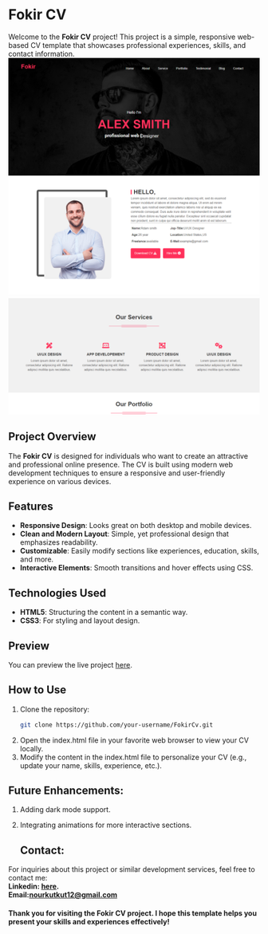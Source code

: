 # Fokir CV

Welcome to the **Fokir CV** project! This project is a simple, responsive web-based CV template that showcases professional experiences, skills, and contact information.
![Fokir Cv Preview](images/CVFokir.png)
![Fokir About Preview](images/FokiaAout.png)
![Fokir OurServices Preview](images/OurServices.png
)


## Project Overview

The **Fokir CV** is designed for individuals who want to create an attractive and professional online presence. The CV is built using modern web development techniques to ensure a responsive and user-friendly experience on various devices.

## Features

- **Responsive Design**: Looks great on both desktop and mobile devices.
- **Clean and Modern Layout**: Simple, yet professional design that emphasizes readability.
- **Customizable**: Easily modify sections like experiences, education, skills, and more.
- **Interactive Elements**: Smooth transitions and hover effects using CSS.

## Technologies Used

- **HTML5**: Structuring the content in a semantic way.
- **CSS3**: For styling and layout design.


## Preview

You can preview the live project [here](https://nourkuktut.github.io/FokirCv/).

## How to Use

1. Clone the repository:
   ```bash
   git clone https://github.com/your-username/FokirCv.git
2. Open the index.html file in your favorite web browser to view your CV locally.
3. Modify the content in the index.html file to personalize your CV (e.g., update your name, skills, experience, etc.).

## Future Enhancements:
1. Adding dark mode support.
2. Integrating animations for more interactive sections.

   ## Contact:
For inquiries about this project or similar development services, feel free to contact me:
<br>
**Linkedin: [here](https://www.linkedin.com/in/nourkutkut).**
<br>
**Email:nourkutkut12@gmail.com**

#### Thank you for visiting the Fokir CV project. I hope this template helps you present your skills and experiences effectively!



